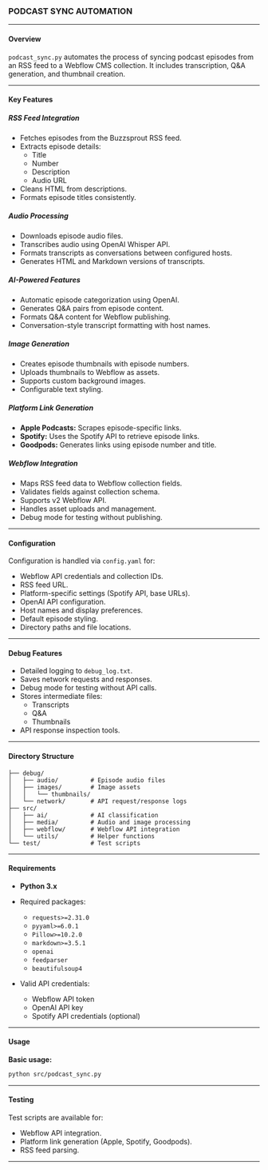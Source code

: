 ### PODCAST SYNC AUTOMATION

---

#### Overview  
`podcast_sync.py` automates the process of syncing podcast episodes from an RSS feed to a Webflow CMS collection. It includes transcription, Q&A generation, and thumbnail creation.

---

#### Key Features  

##### **RSS Feed Integration**
- Fetches episodes from the Buzzsprout RSS feed.  
- Extracts episode details:  
  - Title  
  - Number  
  - Description  
  - Audio URL  
- Cleans HTML from descriptions.  
- Formats episode titles consistently.  

##### **Audio Processing**
- Downloads episode audio files.  
- Transcribes audio using OpenAI Whisper API.  
- Formats transcripts as conversations between configured hosts.  
- Generates HTML and Markdown versions of transcripts.  

##### **AI-Powered Features**
- Automatic episode categorization using OpenAI.  
- Generates Q&A pairs from episode content.  
- Formats Q&A content for Webflow publishing.  
- Conversation-style transcript formatting with host names.  

##### **Image Generation**
- Creates episode thumbnails with episode numbers.  
- Uploads thumbnails to Webflow as assets.  
- Supports custom background images.  
- Configurable text styling.  

##### **Platform Link Generation**
- **Apple Podcasts:** Scrapes episode-specific links.  
- **Spotify:** Uses the Spotify API to retrieve episode links.  
- **Goodpods:** Generates links using episode number and title.  

##### **Webflow Integration**
- Maps RSS feed data to Webflow collection fields.  
- Validates fields against collection schema.  
- Supports v2 Webflow API.  
- Handles asset uploads and management.  
- Debug mode for testing without publishing.  

---

#### Configuration  
Configuration is handled via `config.yaml` for:  
- Webflow API credentials and collection IDs.  
- RSS feed URL.  
- Platform-specific settings (Spotify API, base URLs).  
- OpenAI API configuration.  
- Host names and display preferences.  
- Default episode styling.  
- Directory paths and file locations.  

---

#### Debug Features  
- Detailed logging to `debug_log.txt`.  
- Saves network requests and responses.  
- Debug mode for testing without API calls.  
- Stores intermediate files:  
  - Transcripts  
  - Q&A  
  - Thumbnails  
- API response inspection tools.  

---

#### Directory Structure  
```
├── debug/
│   ├── audio/         # Episode audio files
│   ├── images/        # Image assets
│   │   └── thumbnails/
│   └── network/       # API request/response logs
├── src/
│   ├── ai/            # AI classification
│   ├── media/         # Audio and image processing
│   ├── webflow/       # Webflow API integration
│   └── utils/         # Helper functions
└── test/              # Test scripts
```

---

#### Requirements  
- **Python 3.x**  
- Required packages:  
  - `requests>=2.31.0`  
  - `pyyaml>=6.0.1`  
  - `Pillow>=10.2.0`  
  - `markdown>=3.5.1`  
  - `openai`  
  - `feedparser`  
  - `beautifulsoup4`  

- Valid API credentials:  
  - Webflow API token  
  - OpenAI API key  
  - Spotify API credentials (optional)  

---

#### Usage  
**Basic usage:**  
```bash
python src/podcast_sync.py
```

---

#### Testing  
Test scripts are available for:  
- Webflow API integration.  
- Platform link generation (Apple, Spotify, Goodpods).  
- RSS feed parsing.  

---